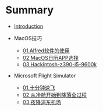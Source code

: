 # Summary

* [Introduction](README.md)
* MacOS技巧
    * [01.Alfred软件的使用](macos/01-soft-alfred.md)
    * [02.MacOS日历APP选择](macos/02-calender-app.md)
    * [03.Hackintosh-z390-i5-9600k](macos/03-hackintosh-z390.md)

* Microsoft Flight Simulator
    * [01.十分钟速飞](MFS/01-10-minutes-fly.md)
    * [02.从冷舱开始到降落全过程](MFS/02-cold-cabin-fly.md)
    * [03.夜降浦东机场](MFS/03-landing-pudong-at-night.md)
 